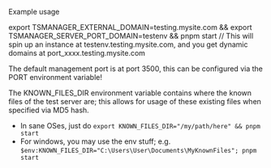 Example usage

export TSMANAGER_EXTERNAL_DOMAIN=testing.mysite.com && export TSMANAGER_SERVER_PORT_DOMAIN=testenv && pnpm start
// This will spin up an instance at testenv.testing.mysite.com, and you get dynamic domains at port_xxxx.testing.mysite.com

The default management port is at port 3500, this can be configured via the PORT environment variable!

The KNOWN_FILES_DIR environment variable contains where the known files of the test server are; this allows for usage of these existing files when specified via MD5 hash.
- In sane OSes, just do `export KNOWN_FILES_DIR="/my/path/here" && pnpm start`
- For windows, you may use the env stuff; e.g. `$env:KNOWN_FILES_DIR="C:\Users\User\Documents\MyKnownFiles"; pnpm start`